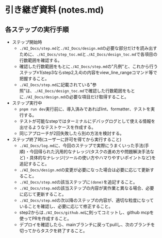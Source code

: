 # 引き継ぎ資料 (notes.md)

## 各ステップの実行手順

- ステップ開始時
  - `./AI_Docs/step.md`と`./AI_Docs/design.md`の必要な部分だけを読み出すために、`./AI_Docs/step_toc.md`と`./AI_Docs/design_toc.md`で各項目の行数範囲を確認する。
  - 確認した行数範囲をもとに`./AI_Docs/step.md`の"凡例"と、これから行うステップ±1(step3ならstep2,3,4)の内容をview_line_rangeコマンド等で把握すること。
  - `./AI_Docs/step.md`に記載されている"参照"は、`./AI_Docs/design_toc.md`で確認した行数範囲をもとに`./AI_Docs/design.md`の必要な項目だけ取得すること。
- ステップ実行中
  - `pnpm run dev`実行前に、導入済みであればlint、formatter、テストを実行する。
  - テストが可能なstepではターミナルにデバッグログとして使える情報を出せるようなテストケースを作成する。
  - 同じアプローチが2回失敗したら別の方法を検討する。
- ステップ終了時(ユーザーに許可を得てから実行すること)
  - `./AI_Docs/log.md`に、今回のステップで実際にうまくいった手法(手順)・今回得られた汎用的なナレッジ(タスクの進め方や問題解決手法など)・具体的なナレッジ(ツールの使い方やハマりやすいポイントなど)を追記すること。
  - `./AI_Docs/design.md`の変更が必要になった場合は必要に応じて更新すること。
  - `./AI_Docs/step.md`の該当ステップに`(done)`を追記すること。
  - `./AI_Docs/step.md`の該当ステップの内容が実作業と異なる場合、必要に応じて更新すること。
  - `./AI_Docs/step.md`の次以降のステップの内容が、適切な粒度になっていることを確認し、必要に応じて修正すること。
  - step2からは`./AI_Docs/github.md`に則ってコミットし、github mcpを使ってPRを作成すること。
  - デプロイを確認したら、mainブランチに戻ってpullし、次のブランチを切ってからタスクを終了すること。

